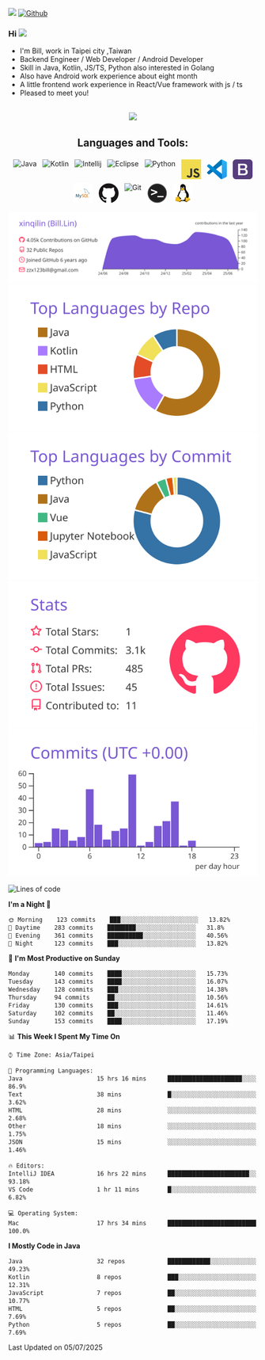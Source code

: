  
![](https://visitor-badge.laobi.icu/badge?page_id=xinqilin.xinqilin)
[![Github](https://img.shields.io/github/followers/xinqilin?label=Follow&style=social)](https://github.com/xinqilin)

### Hi <img src="https://raw.githubusercontent.com/MartinHeinz/MartinHeinz/master/wave.gif" width="35px">

- I'm Bill, work in Taipei city ,Taiwan
- Backend Engineer / Web Developer / Android Developer
- Skill in Java, Kotlin, JS/TS, Python also interested in Golang
- Also have Android work experience about eight month
- A little frontend work experience in React/Vue framework with js / ts
- Pleased to meet you!


<br />

<div align="center">
<img src="https://github-profile-trophy.vercel.app/?username=xinqilin&column=5&margin-w=15&margin-h=15" />

## Languages and Tools:
<p align="center">
<img alt="Java" src="https://raw.githubusercontent.com/jmnote/z-icons/master/svg/java.svg" height="40" style="vertical-align:top; margin:4px">
<img alt="Kotlin" src="https://img.icons8.com/color/48/000000/kotlin.png" height="40" style="vertical-align:top; margin:4px">
<img alt="Intellij" src="https://img.icons8.com/color/48/000000/intellij-idea.png" height="40" style="vertical-align:top; margin:4px"/>
<img alt="Eclipse" src="https://img.icons8.com/ios-filled/50/000000/java-eclipse.png" height="40" style="vertical-align:top; margin:4px"/>
<img alt="Python" height="40" style="vertical-align:top; margin:4px" src="https://cdn.jsdelivr.net/gh/devicons/devicon/icons/python/python-plain.svg" />
<img alt="Javascript" src="https://raw.githubusercontent.com/github/explore/80688e429a7d4ef2fca1e82350fe8e3517d3494d/topics/javascript/javascript.png" height="40" style="vertical-align:top; margin:4px">
<img alt="VS Code" src="https://raw.githubusercontent.com/github/explore/80688e429a7d4ef2fca1e82350fe8e3517d3494d/topics/visual-studio-code/visual-studio-code.png"  height="40" style="vertical-align:top; margin:4px">
<img alt="Bootstrap"  src="https://raw.githubusercontent.com/github/explore/80688e429a7d4ef2fca1e82350fe8e3517d3494d/topics/bootstrap/bootstrap.png" height="40" style="vertical-align:top; margin:4px">
<img alt="MySQL"src="https://raw.githubusercontent.com/github/explore/80688e429a7d4ef2fca1e82350fe8e3517d3494d/topics/mysql/mysql.png" height="40" style="vertical-align:top; margin:4px">
<img alt="Github" src="https://raw.githubusercontent.com/github/explore/78df643247d429f6cc873026c0622819ad797942/topics/github/github.png" height="40" style="vertical-align:top; margin:4px">

<img alt="Git" src="https://raw.githubusercontent.com/jmnote/z-icons/master/svg/git.svg" height="40" style="vertical-align:top; margin:4px">
<img alt="Terminal" src="https://raw.githubusercontent.com/github/explore/80688e429a7d4ef2fca1e82350fe8e3517d3494d/topics/terminal/terminal.png" height="40" style="vertical-align:top; margin:4px">
<img alt="Linux" src="https://raw.githubusercontent.com/github/explore/80688e429a7d4ef2fca1e82350fe8e3517d3494d/topics/linux/linux.png" height="40" style="vertical-align:top; margin:4px" alt="Windows" height="40" style="vertical-align:top; margin:4px">
</p>

<!-- <p align="center"><img  src="https://leetcode.card.workers.dev/?username=xinqilin&theme=auto" alt="xinqilin-leetcode" /></p> -->

<!-- <div width="100%">   
 <a href="https://readme-stats-cfgj2cxdy.vercel.app/api?username=xinqilin&count_private=true&show_icons=true&theme=algolia">
   <img  align="left" src="https://github-readme-stats.vercel.app/api?username=xinqilin&show_icons=true&theme=algolia&card_width=4" width="400"/>
 </a>
 <a href="https://readme-stats-cfgj2cxdy.vercel.app/api/top-langs/?username=xinqilin&hide=php,html,css&theme=algolia">
  <img  align="right" src="https://github-readme-stats.vercel.app/api/top-langs/?username=xinqilin&hide=html,css&theme=algolia&langs_count=10&layout=compact" />
 </a>
</div> -->

[![](https://raw.githubusercontent.com/xinqilin/xinqilin/master/profile-summary-card-output/buefy/0-profile-details.svg)](https://github.com/vn7n24fzkq/github-profile-summary-cards)
[![](https://raw.githubusercontent.com/xinqilin/xinqilin/master/profile-summary-card-output/buefy/1-repos-per-language.svg)](https://github.com/vn7n24fzkq/github-profile-summary-cards) 
[![](https://raw.githubusercontent.com/xinqilin/xinqilin/master/profile-summary-card-output/buefy/2-most-commit-language.svg)](https://github.com/vn7n24fzkq/github-profile-summary-cards)
[![](https://raw.githubusercontent.com/xinqilin/xinqilin/master/profile-summary-card-output/buefy/3-stats.svg)](https://github.com/vn7n24fzkq/github-profile-summary-cards) 
[![](https://raw.githubusercontent.com/xinqilin/xinqilin/master/profile-summary-card-output/buefy/4-productive-time.svg)](https://github.com/vn7n24fzkq/github-profile-summary-cards)

</div>
 
<!--START_SECTION:waka-->
![Lines of code](https://img.shields.io/badge/From%20Hello%20World%20I%27ve%20Written-8.3%20million%20lines%20of%20code-blue)

**I'm a Night 🦉** 

```text
🌞 Morning    123 commits    ███░░░░░░░░░░░░░░░░░░░░░░   13.82% 
🌆 Daytime    283 commits    ████████░░░░░░░░░░░░░░░░░   31.8% 
🌃 Evening    361 commits    ██████████░░░░░░░░░░░░░░░   40.56% 
🌙 Night      123 commits    ███░░░░░░░░░░░░░░░░░░░░░░   13.82%

```
📅 **I'm Most Productive on Sunday** 

```text
Monday       140 commits    ████░░░░░░░░░░░░░░░░░░░░░   15.73% 
Tuesday      143 commits    ████░░░░░░░░░░░░░░░░░░░░░   16.07% 
Wednesday    128 commits    ███░░░░░░░░░░░░░░░░░░░░░░   14.38% 
Thursday     94 commits     ██░░░░░░░░░░░░░░░░░░░░░░░   10.56% 
Friday       130 commits    ███░░░░░░░░░░░░░░░░░░░░░░   14.61% 
Saturday     102 commits    ██░░░░░░░░░░░░░░░░░░░░░░░   11.46% 
Sunday       153 commits    ████░░░░░░░░░░░░░░░░░░░░░   17.19%

```


📊 **This Week I Spent My Time On** 

```text
⌚︎ Time Zone: Asia/Taipei

💬 Programming Languages: 
Java                     15 hrs 16 mins      █████████████████████░░░░   86.9% 
Text                     38 mins             █░░░░░░░░░░░░░░░░░░░░░░░░   3.62% 
HTML                     28 mins             ░░░░░░░░░░░░░░░░░░░░░░░░░   2.68% 
Other                    18 mins             ░░░░░░░░░░░░░░░░░░░░░░░░░   1.75% 
JSON                     15 mins             ░░░░░░░░░░░░░░░░░░░░░░░░░   1.46%

🔥 Editors: 
IntelliJ IDEA            16 hrs 22 mins      ███████████████████████░░   93.18% 
VS Code                  1 hr 11 mins        █░░░░░░░░░░░░░░░░░░░░░░░░   6.82%

💻 Operating System: 
Mac                      17 hrs 34 mins      █████████████████████████   100.0%

```

**I Mostly Code in Java** 

```text
Java                     32 repos            ████████████░░░░░░░░░░░░░   49.23% 
Kotlin                   8 repos             ███░░░░░░░░░░░░░░░░░░░░░░   12.31% 
JavaScript               7 repos             ██░░░░░░░░░░░░░░░░░░░░░░░   10.77% 
HTML                     5 repos             ██░░░░░░░░░░░░░░░░░░░░░░░   7.69% 
Python                   5 repos             ██░░░░░░░░░░░░░░░░░░░░░░░   7.69%

```



 Last Updated on 05/07/2025
<!--END_SECTION:waka-->
 
 
<!-- <img src="https://wakatime.com/share/@abb22933-8532-4f24-8a13-e9e97bfee0f0/e937d23b-e152-4ff2-8509-e5b981912493.svg"  alt="Coding Chart" style="border-radius: 10px;border: solid 10px;" /> -->


